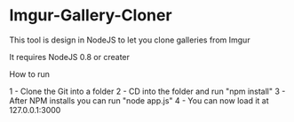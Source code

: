 Imgur-Gallery-Cloner
====================

This tool is design in NodeJS to let you clone galleries from Imgur

It requires NodeJS 0.8 or creater

How to run

1 - Clone the Git into a folder
2 - CD into the folder and run "npm install"
3 - After NPM installs you can run "node app.js"
4 - You can now load it at 127.0.0.1:3000
